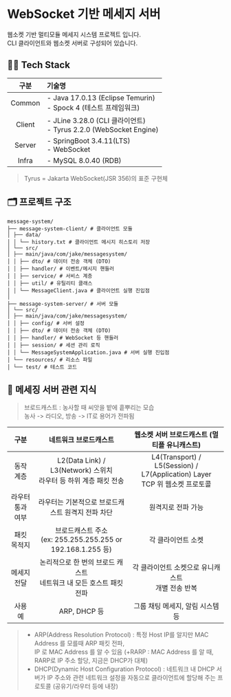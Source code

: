 # WebSocket 기반 메세지 서버

웹소켓 기반 멀티모듈 메세지 시스템 프로젝트 입니다.  
CLI 클라이언트와 웹소켓 서버로 구성되어 있습니다.

## 🧑‍💻 Tech Stack
|   구분   | 기술명                                                               |
|:------:|:------------------------------------------------------------------|
| Common | - Java 17.0.13 (Eclipse Temurin) <br/> - Spock 4 (테스트 프레임워크)      |
| Client | - JLine 3.28.0 (CLI 클라이언트) <br/> - Tyrus 2.2.0 (WebSocket Engine) |
| Server | - SpringBoot 3.4.11(LTS) <br/> - WebSocket                        |
| Infra  | - MySQL 8.0.40 (RDB) <br/>                                        |

> Tyrus = Jakarta WebSocket(JSR 356)의 표준 구현체

## 🗂️ 프로젝트 구조

```
message-system/
├── message-system-client/ # 클라이언트 모듈
│ ├── data/
│ │ └── history.txt # 클라이언트 메시지 히스토리 저장
│ └── src/
│ ├── main/java/com/jake/messagesystem/
│ │ ├── dto/ # 데이터 전송 객체 (DTO)
│ │ ├── handler/ # 이벤트/메시지 핸들러
│ │ ├── service/ # 서비스 계층
│ │ ├── util/ # 유틸리티 클래스
│ │ └── MessageClient.java # 클라이언트 실행 진입점
│
├── message-system-server/ # 서버 모듈
│ └── src/
│ ├── main/java/com/jake/messagesystem/
│ │ ├── config/ # 서버 설정
│ │ ├── dto/ # 데이터 전송 객체 (DTO)
│ │ ├── handler/ # WebSocket 등 핸들러
│ │ ├── session/ # 세션 관리 로직
│ │ └── MessageSystemApplication.java # 서버 실행 진입점
│ └── resources/ # 리소스 파일
│ └── test/ # 테스트 코드
```

## 📖 메세징 서버 관련 지식

> 브로드캐스트 : 농사할 때 씨앗을 밭에 흩뿌리는 모습   
> 농사 -> 라디오, 방송 -> IT로 용어가 전파됨

|    구분     |                       네트워크 브로드캐스트                        |                        웹소켓 서버 브로드캐스트 (멀티플 유니캐스트)                         |
|:---------:|:--------------------------------------------------------:|:------------------------------------------------------------------------:|
|   동작 계층   | L2(Data Link) / L3(Network) 스위치 <br/> 라우터 등 하위 계층 패킷 전송  | L4(Transport) / L5(Session) / L7(Application) Layer <br/> TCP 위 웹소켓 프로토콜 |
| 라우터 통과 여부 |               라우터는 기본적으로 브로드캐스트 원격지 전파 차단                |                                원격지로 전파 가능                                |
|  패킷 목적지   | 브로드캐스트 주소 <br/> (ex: 255.255.255.255 or 192.168.1.255 등) |                                각 클라이언트 소켓                                |
|  메세지 전달   |       논리적으로 한 번의 브로드 캐스트 <br/> 네트워크 내 모든 호스트 패킷 전파       |                    각 클라이언트 소켓으로 유니캐스트 <br/> 개별 전송 반복                     |
|   사용 예    |                       ARP, DHCP 등                        |                           그룹 채팅 메세지, 알림 시스템 등                            |

> - ARP(Address Resolution Protocol) : 특정 Host IP를 알지만 MAC Address 를 모를때 ARP 패킷 전파,  
>   IP 로 MAC Address 를 알 수 있음 (+RARP : MAC Address 를 알 때, RARP로 IP 주소 할당, 지금은 DHCP가 대체)  
> - DHCP(Dynamic Host Configuration Protocol) : 네트워크 내 DHCP 서버가 IP 주소와 관련 네트워크 설정을 자동으로 클라이언트에 할당해 주는 프로토콜 (공유기/라우터 등에 내장)   
